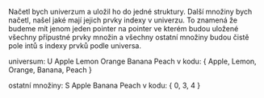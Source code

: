 Načetl bych univerzum a uložil ho do jedné struktury. Další množiny bych načetl, našel jaké mají jejich prvky indexy v univerzu. 
To znamená že budeme mít jenom jeden pointer na pointer ve kterém budou uložené všechny přípustné prvky množin a všechny ostatní množiny budou čistě pole intů s indexy prvků podle universa.

universum:
U Apple Lemon Orange Banana Peach
v kodu:
{  Apple, Lemon, Orange, Banana, Peach } 


ostatní množiny: 
S Apple Banana Peach
v kodu:
{ 0, 3, 4 }
